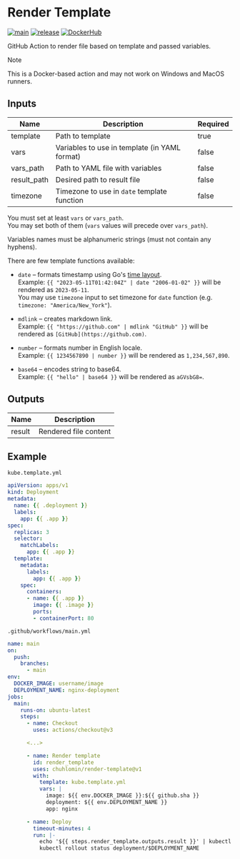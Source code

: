 # Render Template

[![main](https://github.com/chuhlomin/render-template/actions/workflows/main.yml/badge.svg)](https://github.com/chuhlomin/render-template/actions/workflows/main.yml)
[![release](https://github.com/chuhlomin/render-template/actions/workflows/release.yml/badge.svg)](https://github.com/chuhlomin/render-template/actions/workflows/release.yml)
[![DockerHub](https://img.shields.io/badge/docker-hub-4988CC)](https://hub.docker.com/repository/docker/chuhlomin/render-template)

GitHub Action to render file based on template and passed variables.

> [!NOTE]  
> This is a Docker-based action and may not work on Windows and MacOS runners.

## Inputs

| Name        | Description                                   | Required |
|-------------|-----------------------------------------------|----------|
| template    | Path to template                              | true     |
| vars        | Variables to use in template (in YAML format) | false    |
| vars_path   | Path to YAML file with variables              | false    |
| result_path | Desired path to result file                   | false    |
| timezone    | Timezone to use in `date` template function   | false    |

You must set at least `vars` or `vars_path`.  
You may set both of them (`vars` values will precede over `vars_path`).

Variables names must be alphanumeric strings (must not contain any hyphens).

There are few template functions available:

- `date` – formats timestamp using Go's [time layout](https://golang.org/pkg/time/#pkg-constants).  
  Example: `{{ "2023-05-11T01:42:04Z" | date "2006-01-02" }}` will be rendered as `2023-05-11`.  
  You may use `timezone` input to set timezone for `date` function (e.g. `timezone: "America/New_York"`).

- `mdlink` – creates markdown link.  
  Example: `{{ "https://github.com" | mdlink "GitHub" }}` will be rendered as `[GitHub](https://github.com)`.

- `number` – formats number in English locale.  
  Example: `{{ 1234567890 | number }}` will be rendered as `1,234,567,890`.

- `base64` – encodes string to base64.  
  Example: `{{ "hello" | base64 }}` will be rendered as `aGVsbG8=`.

## Outputs

| Name   | Description           |
|--------|-----------------------|
| result | Rendered file content |

## Example

`kube.template.yml`

```yml
apiVersion: apps/v1
kind: Deployment
metadata:
  name: {{ .deployment }}
  labels:
    app: {{ .app }}
spec:
  replicas: 3
  selector:
    matchLabels:
      app: {{ .app }}
  template:
    metadata:
      labels:
        app: {{ .app }}
    spec:
      containers:
      - name: {{ .app }}
        image: {{ .image }}
        ports:
        - containerPort: 80
```

`.github/workflows/main.yml`

```yml
name: main
on:
  push:
    branches:
      - main
env:
  DOCKER_IMAGE: username/image
  DEPLOYMENT_NAME: nginx-deployment
jobs:
  main:
    runs-on: ubuntu-latest
    steps:
      - name: Checkout
        uses: actions/checkout@v3

      <...>

      - name: Render template
        id: render_template
        uses: chuhlomin/render-template@v1
        with:
          template: kube.template.yml
          vars: |
            image: ${{ env.DOCKER_IMAGE }}:${{ github.sha }}
            deployment: ${{ env.DEPLOYMENT_NAME }}
            app: nginx

      - name: Deploy
        timeout-minutes: 4
        run: |-
          echo '${{ steps.render_template.outputs.result }}' | kubectl apply -f -
          kubectl rollout status deployment/$DEPLOYMENT_NAME
```
